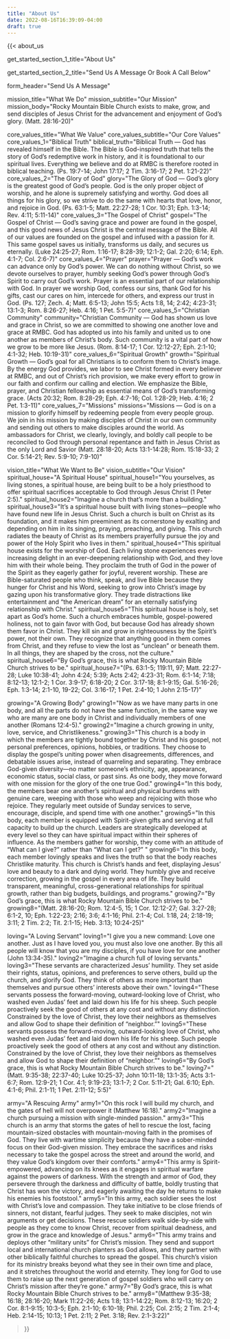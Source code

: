 ```yaml
---
title: "About Us"
date: 2022-08-16T16:39:09-04:00
draft: true
---
```

{{< about_us 

get_started_section_1_title="About Us"

get_started_section_2_title="Send Us A Message Or Book A Call Below"

form_header="Send Us A Message"

mission_title="What We Do"
mission_subtitle="Our Mission"
mission_body="Rocky Mountain Bible Church exists to make, grow, and send disciples of Jesus Christ for the advancement and enjoyment of God’s glory. (Matt. 28:16-20)"

core_values_title="What We Value"
core_values_subtitle="Our Core Values"
core_values_1="Biblical Truth"
biblical_truth="Biblical Truth — God has revealed himself in the Bible. The Bible is God-inspired truth that tells the story of God’s redemptive work in history, and it is foundational to our spiritual lives. Everything we believe and do at RMBC is therefore rooted in biblical teaching. (Ps. 19:7-14; John 17:17; 2 Tim. 3:16-17; 2 Pet. 1:21-22)"
core_values_2="The Glory of God"
glory="The Glory of God — God’s glory is the greatest good of God’s people. God is the only proper object of worship, and he alone is supremely satisfying and worthy. God does all things for his glory, so we strive to do the same with hearts that love, honor, and rejoice in God. (Ps. 63:1-5; Matt. 22:27-28; 1 Cor. 10:31; Eph. 1:3-14; Rev. 4:11; 5:11-14)"
core_values_3="The Gospel of Christ"
gospel="The Gospel of Christ — God’s saving grace and power are found in the gospel, and this good news of Jesus Christ is the central message of the Bible. All of our values are founded on the gospel and infused with a passion for it. This same gospel saves us initially, transforms us daily, and secures us eternally. (Luke 24:25-27; Rom. 1:16-17; 8:28-39; 12:1-2; Gal. 2:20; 6:14; Eph. 4:1-7; Col. 2:6-7)"
core_values_4="Prayer"
prayer="Prayer — God’s work can advance only by God’s power. We can do nothing without Christ, so we devote ourselves to prayer, humbly seeking God’s power through God’s Spirit to carry out God’s work. Prayer is an essential part of our relationship with God. In prayer we worship God, confess our sins, thank God for his gifts, cast our cares on him, intercede for others, and express our trust in God. (Ps. 127; Zech. 4; Matt. 6:5-13; John 15:5; Acts 1:8, 14; 2:42; 4:23-31; 13:1-3; Rom. 8:26-27; Heb. 4:16; 1 Pet. 5:5-7)"
core_values_5="Christian Community"
community="Christian Community — God has shown us love and grace in Christ, so we are committed to showing one another love and grace at RMBC. God has adopted us into his family and united us to one another as members of Christ’s body. Such community is a vital part of how we grow to be more like Jesus. (Rom. 8:14-17; 1 Cor. 12:12-27; Eph. 2:1-10; 4:1-32; Heb. 10:19-31)"
core_values_6="Spiritual Growth"
growth="Spiritual Growth — God’s goal for all Christians is to conform them to Christ’s image. By the energy God provides, we labor to see Christ formed in every believer at RMBC, and out of Christ’s rich provision, we make every effort to grow in our faith and confirm our calling and election. We emphasize the Bible, prayer, and Christian fellowship as essential means of God’s transforming grace. (Acts 20:32; Rom. 8:28-29; Eph. 4:7-16; Col. 1:28-29; Heb. 4:16; 2 Pet. 1:3-11)"
core_values_7="Missions"
missions="Missions — God is on a mission to glorify himself by redeeming people from every people group. We join in his mission by making disciples of Christ in our own community and sending out others to make disciples around the world. As ambassadors for Christ, we clearly, lovingly, and boldly call people to be reconciled to God through personal repentance and faith in Jesus Christ as the only Lord and Savior (Matt. 28:18-20; Acts 13:1-14:28; Rom. 15:18-33; 2 Cor. 5:14-21; Rev. 5:9-10; 7:9-10)"

vision_title="What We Want to Be"
vision_subtitle="Our Vision"
spiritual_house="A Spiritual House"
spiritual_house1="You yourselves, as living stones, a spiritual house, are being built to be a holy priesthood to offer spiritual sacrifices acceptable to God through Jesus Christ (1 Peter 2:5)."
spiritual_house2="Imagine a church that’s more than a building."
spiritual_house3="It’s a spiritual house built with living stones—people who have found new life in Jesus Christ. Such a church is built on Christ as its foundation, and it makes him preeminent as its cornerstone by exalting and depending on him in its singing, praying, preaching, and giving. This church radiates the beauty of Christ as its members prayerfully pursue the joy and power of the Holy Spirit who lives in them."
spiritual_house4="This spiritual house exists for the worship of God. Each living stone experiences ever-increasing delight in an ever-deepening relationship with God, and they love him with their whole being. They proclaim the truth of God in the power of the Spirit as they eagerly gather for joyful, reverent worship. These are Bible-saturated people who think, speak, and live Bible because they hunger for Christ and his Word, seeking to grow into Christ’s image by gazing upon his transformative glory. They trade distractions like entertainment and “the American dream” for an eternally satisfying relationship with Christ."
spiritual_house5="This spiritual house is holy, set apart as God’s home. Such a church embraces humble, gospel-powered holiness, not to gain favor with God, but because God has already shown them favor in Christ. They kill sin and grow in righteousness by the Spirit’s power, not their own. They recognize that anything good in them comes from Christ, and they refuse to view the lost as “unclean” or beneath them. In all things, they are shaped by the cross, not the culture."
spiritual_house6="By God’s grace, this is what Rocky Mountain Bible Church strives to be."
spiritual_house7="(Ps. 63:1-5; 119:11, 97; Matt. 22:27-28; Luke 10:38-41; John 4:24; 5:39; Acts 2:42; 4:23-31; Rom. 6:1-14; 7:18; 8:12-13; 12:1-2; 1 Cor. 3:9-17; 6:18-20; 2 Cor. 3:17-18; 8:1-9:15; Gal. 5:16-26; Eph. 1:3-14; 2:1-10, 19-22; Col. 3:16-17; 1 Pet. 2:4-10; 1 John 2:15-17)"

growing="A Growing Body"
growing1="Now as we have many parts in one body, and all the parts do not have the same function, in the same way we who are many are one body in Christ and individually members of one another (Romans 12:4-5)."
growing2="Imagine a church growing in unity, love, service, and Christlikeness."
growing3="This church is a body in which the members are tightly bound together by Christ and his gospel, not personal preferences, opinions, hobbies, or traditions. They choose to display the gospel’s uniting power when disagreements, differences, and debatable issues arise, instead of quarreling and separating. They embrace God-given diversity—no matter someone’s ethnicity, age, appearance, economic status, social class, or past sins. As one body, they move forward with one mission for the glory of the one true God."
growing4="In this body, the members bear one another’s spiritual and physical burdens with genuine care, weeping with those who weep and rejoicing with those who rejoice. They regularly meet outside of Sunday services to serve, encourage, disciple, and spend time with one another."
growing5="In this body, each member is equipped with Spirit-given gifts and serving at full capacity to build up the church. Leaders are strategically developed at every level so they can have spiritual impact within their spheres of influence. As the members gather for worship, they come with an attitude of “What can I give?” rather than “What can I get?” "
growing6="In this body, each member lovingly speaks and lives the truth so that the body reaches Christlike maturity. This church is Christ’s hands and feet, displaying Jesus’ love and beauty to a dark and dying world. They humbly give and receive correction, growing in the gospel in every area of life. They build transparent, meaningful, cross-generational relationships for spiritual growth, rather than big budgets, buildings, and programs."
growing7="By God’s grace, this is what Rocky Mountain Bible Church strives to be."
growing8="(Matt. 28:16-20; Rom. 12:4-5, 15; 1 Cor. 12:12-27; Gal. 3:27-28; 6:1-2, 10; Eph. 1:22-23; 2:16; 3:6; 4:1-16; Phil. 2:1-4; Col. 1:18, 24; 2:18-19; 3:11; 2 Tim. 2:2; Tit. 2:1-15; Heb. 3:13; 10:24-25)"

loving="A Loving Servant"
loving1="I give you a new command: Love one another. Just as I have loved you, you must also love one another. By this all people will know that you are my disciples, if you have love for one another (John 13:34-35)."
loving2="Imagine a church full of loving servants."
loving3="These servants are characterized Jesus’ humility. They set aside their rights, status, opinions, and preferences to serve others, build up the church, and glorify God. They think of others as more important than themselves and pursue others’ interests above their own."
loving4="These servants possess the forward-moving, outward-looking love of Christ, who washed even Judas’ feet and laid down his life for his sheep. Such people proactively seek the good of others at any cost and without any distinction. Constrained by the love of Christ, they love their neighbors as themselves and allow God to shape their definition of “neighbor.”"
loving5="These servants possess the forward-moving, outward-looking love of Christ, who washed even Judas’ feet and laid down his life for his sheep. Such people proactively seek the good of others at any cost and without any distinction. Constrained by the love of Christ, they love their neighbors as themselves and allow God to shape their definition of “neighbor.”"
loving6="By God’s grace, this is what Rocky Mountain Bible Church strives to be."
loving7="(Matt. 9:35-38; 22:37-40; Luke 10:25-37; John 10:11-18; 13:1-35; Acts 3:1-6:7; Rom. 12:9-21; 1 Cor. 4:1; 9:19-23; 13:1-7; 2 Cor. 5:11-21; Gal. 6:10; Eph. 4:1-6; Phil. 2:1-11; 1 Pet. 2:11-12; 5:5)"

army="A Rescuing Army"
army1="On this rock I will build my church, and the gates of hell will not overpower it (Matthew 16:18)."
army2="Imagine a church pursuing a mission with single-minded passion."
army3="This church is an army that storms the gates of hell to rescue the lost, facing mountain-sized obstacles with mountain-moving faith in the promises of God. They live with wartime simplicity because they have a sober-minded focus on their God-given mission. They embrace the sacrifices and risks necessary to take the gospel across the street and around the world, and they value God’s kingdom over their comforts."
army4="This army is Spirit-empowered, advancing on its knees as it engages in spiritual warfare against the powers of darkness. With the strength and armor of God, they persevere through the darkness and difficulty of battle, boldly trusting that Christ has won the victory, and eagerly awaiting the day he returns to make his enemies his footstool."
army5="In this army, each soldier sees the lost with Christ’s love and compassion. They take initiative to be close friends of sinners, not distant, fearful judges. They seek to make disciples, not win arguments or get decisions. These rescue soldiers walk side-by-side with people as they come to know Christ, recover from spiritual deadness, and grow in the grace and knowledge of Jesus."
army6="This army trains and deploys other “military units” for Christ’s mission. They send and support local and international church planters as God allows, and they partner with other biblically faithful churches to spread the gospel. This church’s vision for its ministry breaks beyond what they see in their own time and place, and it stretches throughout the world and eternity. They long for God to use them to raise up the next generation of gospel soldiers who will carry on Christ’s mission after they’re gone."
army7="By God’s grace, this is what Rocky Mountain Bible Church strives to be."
army8="(Matthew 9:35-38; 16:18; 28:16-20; Mark 11:22-26; Acts 1:8; 13:1-14:22; Rom. 8:12-13; 16:20; 2 Cor. 8:1-9:15; 10:3-5; Eph. 2:1-10; 6:10-18; Phil. 2:25; Col. 2:15; 2 Tim. 2:1-4; Heb. 2:14-15; 10:13; 1 Pet. 2:11; 2 Pet. 3:18; Rev. 2:1-3:22)"

>}}